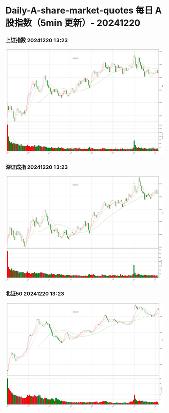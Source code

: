 
# Daily-A-share-market-quotes 每日 A 股指数（5min 更新）- 20241220

### 上证指数 20241220 13:23
![](./fig/2024/12/20241220-sh000001.png)

### 深证成指 20241220 13:23
![](./fig/2024/12/20241220-sz399001.png)

### 北证50 20241220 13:23
![](./fig/2024/12/20241220-bj899050.png)
